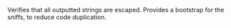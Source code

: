 Verifies that all outputted strings are escaped.
Provides a bootstrap for the sniffs, to reduce code duplication.